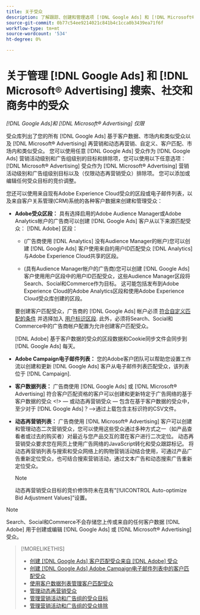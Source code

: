 ```yaml
---
title: 关于受众
description: 了解跟踪、创建和管理选项 [!DNL Google Ads] 和 [!DNL Microsoft® Advertising] 受众。
source-git-commit: 0b77c54ee9214021c841b4c1cca0b3439ea71f6f
workflow-type: tm+mt
source-wordcount: '534'
ht-degree: 0%

---
```


# 关于管理 [!DNL Google Ads] 和 [!DNL Microsoft® Advertising] 搜索、社交和商务中的受众

*[!DNL Google Ads]和 [!DNL Microsoft® Advertising] 仅限*

受众库列出了您的所有 [!DNL Google Ads] 基于客户数据、市场内和类似受众以及 [!DNL Microsoft® Advertising] 再营销和动态再营销、自定义、客户匹配、市场内和类似受众。 您可以使用任意 [!DNL Google Ads] 受众作为 [!DNL Google Ads] 营销活动级别和广告组级别的目标和排除项，您可以使用以下任意选项： [!DNL Microsoft® Advertising] 受众作为 [!DNL Microsoft® Advertising] 营销活动级别和广告组级别目标以及（仅限动态再营销受众）排除项。 您可以添加或编辑任何受众目标的竞价调整。

您还可以使用来自现有Adobe Experience Cloud受众的区段或电子邮件列表，以及来自客户关系管理(CRM)系统的各种客户数据来创建和管理受众：

* **Adobe受众区段：** 具有选择启用的Adobe Audience Manager或Adobe Analytics帐户的广告商可以创建 [!DNL Google Ads] 客户从以下来源匹配受众： [!DNL Adobe] 区段：

   * (广告商使用 [!DNL Analytics] 没有Audience Manager的帐户)您可以创建 [!DNL Google Ads] 客户使用来自的用户ID匹配受众 [!DNL Analytics] 与Adobe Experience Cloud共享的区段。

   * (具有Audience Manager帐户的广告商)您可以创建 [!DNL Google Ads] 客户使用用户区段中的用户ID匹配受众，这些Audience Manager区段将Search、Social和Commerce作为目标。 这可能包括发布到Adobe Experience Cloud的Adobe Analytics区段和使用Adobe Experience Cloud受众库创建的区段。

  要创建客户匹配受众，广告商的 [!DNL Google Ads] 帐户必须 [符合自定义匹配的条件](https://support.google.com/adspolicy/answer/6299717) 并选择加入 [用户标识区段](https://support.google.com/google-ads/answer/9199250). 此外，必须将Search、Social和Commerce中的广告商帐户配置为允许创建客户匹配受众。<!-- For Analytics audiences: Analytics Only Integration. For Audience Manager, Enable CM/CRM option) -->

  [!DNL Adobe] 基于客户数据的受众的区段数据和Cookie同步文件会同步到 [!DNL Google Ads] 每天。

* **Adobe Campaign电子邮件列表：** 您的Adobe客户团队可以帮助您设置工作流以创建和更新 [!DNL Google Ads] 客户从电子邮件列表匹配受众，该列表位于 [!DNL Campaign].

* **客户数据列表：** 广告商使用 [!DNL Google Ads] 或 [!DNL Microsoft® Advertising] 符合客户匹配资格的客户可以创建和更新特定于广告网络的基于客户数据的受众 &lt;!> — 或动态再营销受众 — 包含在基于客户数据的受众中，至少对于 [!DNL Google Ads]？—>通过上载包含主标识符的CSV文件。

* **动态再营销列表：** 广告商使用 [!DNL Microsoft® Advertising] 客户可以创建和管理动态二次营销受众，您可以使用这些受众通过多种方式之一（如产品查看者或过去的购买者）对最近与您产品交互的潜在客户进行二次定位。 动态再营销受众要求您在网页上使用广告网络的JavaScript转化和受众跟踪标记。 将动态再营销列表与搜索和受众网络上的购物营销活动结合使用，可通过产品广告重新定位受众，也可结合搜索营销活动，通过文本广告和动态搜索广告重新定位受众。 <!--[For [!DNL Google Ads], these are technically included in a customer data-based audience, so word this all carefully when we add support for them.]-->

  >[!NOTE]
  >
  >动态再营销受众目标的竞价修饰符未在具有&quot;[!UICONTROL Auto-optimize Bid Adjustment Values]”设置。

>[!NOTE]
>
>Search、Social和Commerce不会存储您上传或来自的任何客户数据 [!DNL Adobe] 用于创建或编辑 [!DNL Google Ads] 或 [!DNL Microsoft® Advertising] 受众。

>[!MORELIKETHIS]
>
>* [创建 [!DNL Google Ads] 客户匹配受众来自 [!DNL Adobe] 受众](google-audience-from-adobe-audience.md)
>* [创建 [!DNL Google Ads] Adobe Campaign电子邮件列表中的客户匹配受众](google-audience-from-campaign-email-list.md)
>* [使用客户数据列表管理客户匹配受众](audience-from-customer-data-list.md)
>* [管理动态再营销受众](audience-dynamic-remarketing-manage.md)
>* [管理营销活动和广告组的受众目标](audience-targets-manage.md)
>* [管理营销活动和广告组的受众排除](audience-exclusions-manage.md)
